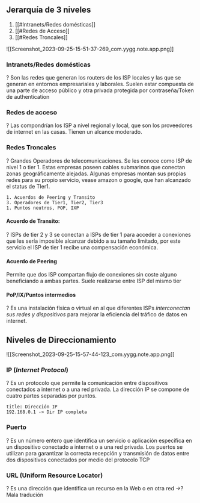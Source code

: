 ## Jerarquía de 3 niveles
1. [[#Intranets/Redes domésticas]]
2. [[#Redes de Acceso]]
3. [[#Redes Troncales]]

![[Screenshot_2023-09-25-15-51-37-269_com.yygg.note.app.png]]
### Intranets/Redes domésticas
?
Son las redes que generan los routers de los ISP locales y las que se generan en entornos empresariales y laborales. Suelen estar compuesta de una parte de acceso público y otra privada protegida por contraseña/Token de authentication <!--SR:!2024-02-12,17,250--> 

### Redes de acceso
?
Las compondrían los ISP a nivel regional y local, que son los proveedores de internet en las casas.  Tienen un alcance moderado. <!--SR:!2024-01-27,1,170-->

### Redes Troncales
?
Grandes Operadores de telecomunicaciones. Se les conoce como ISP de nivel 1 o tier 1. Estas empresas poseen cables submarinos que conectan zonas geográficamente alejadas. Algunas empresas montan sus propias redes para su propio servicio, vease amazon o google, que han alcanzado el status de TIer1. <!--SR:!2024-02-09,14,230-->

```ad-seealso
1. Acuerdos de Peering y Transito
3. Operadores de Tier1, Tier2, Tier3
1. Puntos neutros, POP, IXP
```

#### Acuerdo de Transito:
?
ISPs de tier 2 y 3 se conectan a ISPs de tier 1 para acceder a conexiones que les sería imposible alcanzar debido a su tamaño limitado, por este servicio el ISP de tier 1 recibe una compensación económica. <!--SR:!2024-02-26,31,270-->

#### Acuerdo de Peering
Permite que dos ISP compartan flujo de conexiones sin coste alguno beneficiando a ambas partes. Suele realizarse entre ISP del mismo tier

#### PoP/IX/Puntos intermedios
?
Es una instalación física o virtual en al que diferentes ISPs *interconectan sus redes y dispositivos* para mejorar la eficiencia del tráfico de datos en internet. <!--SR:!2024-02-27,32,270-->


## Niveles de Direccionamiento
![[Screenshot_2023-09-25-15-57-44-123_com.yygg.note.app.png]]

### IP (*Internet Protocol*)
?
Es un protocolo que permite la comunicación entre dispositivos conectados a internet o a una red privada. La dirección IP se compone de cuatro partes separadas por puntos. <!--SR:!2024-02-05,10,230-->

```ad-example
title: Dirección IP
192.168.0.1 -> Dir IP completa
```

### Puerto
?
Es un número entero que identifica un servicio o aplicación específica en un dispositivo conectado a internet o a una red privada. Los puertos se utilizan para garantizar la correcta recepción y transmisión de datos entre dos dispositivos conectados por medio del protocolo TCP <!--SR:!2024-02-22,27,270-->

### URL (Uniform Resource Locator)
?
Es una dirección que identifica un recurso en la Web o en otra red ->? Mala tradución <!--SR:!2024-02-06,11,230-->